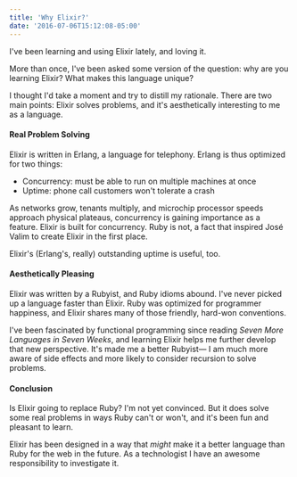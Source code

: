 ```yaml
---
title: 'Why Elixir?'
date: '2016-07-06T15:12:08-05:00'
---
```


I've been learning and using Elixir lately, and loving it.

More than once, I've been asked some version of the question: why are you learning Elixir? What makes this language unique?

I thought I'd take a moment and try to distill my rationale. There are two main points: Elixir solves problems, and it's aesthetically interesting to me as a language.

#### Real Problem Solving

Elixir is written in Erlang, a language for telephony. Erlang is thus optimized for two things:

- Concurrency: must be able to run on multiple machines at once
- Uptime: phone call customers won't tolerate a crash

As networks grow, tenants multiply, and microchip processor speeds approach physical plateaus, concurrency is gaining importance as a feature. Elixir is built for concurrency. Ruby is not, a fact that inspired José Valim to create Elixir in the first place.

Elixir's (Erlang's, really) outstanding uptime is useful, too.

#### Aesthetically Pleasing

Elixir was written by a Rubyist, and Ruby idioms abound. I've never picked up a language faster than Elixir. Ruby was optimized for programmer happiness, and Elixir shares many of those friendly, hard-won conventions.

I've been fascinated by functional programming since reading *Seven More Languages in Seven Weeks*, and learning Elixir helps me further develop that new perspective. It's made me a better Rubyist— I am much more aware of side effects and more likely to consider recursion to solve problems.

#### Conclusion

Is Elixir going to replace Ruby? I'm not yet convinced. But it does solve some real problems in ways Ruby can't or won't, and it's been fun and pleasant to learn.

Elixir has been designed in a way that *might* make it a better language than Ruby for the web in the future. As a technologist I have an awesome responsibility to investigate it.